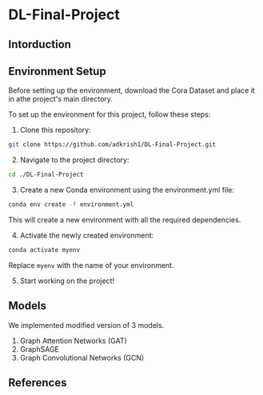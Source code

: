 # DL-Final-Project

## Intorduction

## Environment Setup
Before setting up the environment, download the Cora Dataset and place it in athe project's main directory.

To set up the environment for this project, follow these steps:

1. Clone this repository:
```bash
git clone https://github.com/adkrish1/DL-Final-Project.git
```

2. Navigate to the project directory:
```bash
cd ./DL-Final-Project
```

3. Create a new Conda environment using the environment.yml file:
```bash
conda env create -f environment.yml
```
This will create a new environment with all the required dependencies.


4. Activate the newly created environment:
```bash
conda activate myenv
```
Replace `myenv` with the name of your environment.


5. Start working on the project!

## Models

We implemented modified version of 3 models.
1. Graph Attention Networks (GAT)
2. GraphSAGE
3. Graph Convolutional Networks (GCN)

## References
